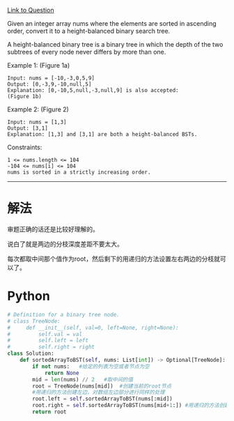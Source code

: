 [Link to Question](https://leetcode.com/explore/interview/card/top-interview-questions-easy/94/trees/631/)



Given an integer array nums where the elements are sorted in ascending order, convert it to a height-balanced binary search tree.

A height-balanced binary tree is a binary tree in which the depth of the two subtrees of every node never differs by more than one.

 

Example 1:
(Figure 1a)
```
Input: nums = [-10,-3,0,5,9]
Output: [0,-3,9,-10,null,5]
Explanation: [0,-10,5,null,-3,null,9] is also accepted:
(Figure 1b)
```
Example 2:
(Figure 2)
```
Input: nums = [1,3]
Output: [3,1]
Explanation: [1,3] and [3,1] are both a height-balanced BSTs.
 ```

Constraints:
```
1 <= nums.length <= 104
-104 <= nums[i] <= 104
nums is sorted in a strictly increasing order.
```

-----
# 解法
审题正确的话还是比较好理解的。

说白了就是两边的分枝深度差距不要太大。

每次都取中间那个值作为root，然后剩下的用递归的方法设置左右两边的分枝就可以了。

# Python
```python
# Definition for a binary tree node.
# class TreeNode:
#     def __init__(self, val=0, left=None, right=None):
#         self.val = val
#         self.left = left
#         self.right = right
class Solution:
    def sortedArrayToBST(self, nums: List[int]) -> Optional[TreeNode]:
        if not nums:   #给定的列表为空或者节点为空
            return None
        mid = len(nums) // 2   #取中间的值
        root = TreeNode(nums[mid])  #创建当前的root节点
        #用递归的方法创建左边，对数组左边部分进行同样的处理
        root.left = self.sortedArrayToBST(nums[:mid])  
        root.right = self.sortedArrayToBST(nums[mid+1:]) #用递归的方法创建右边
        return root
```